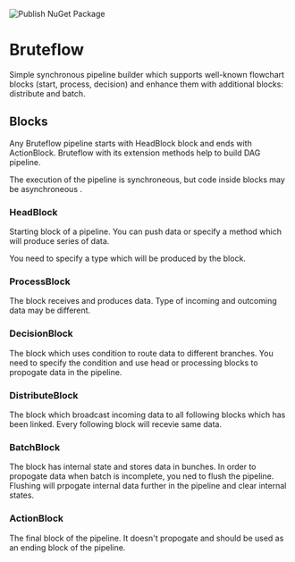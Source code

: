 ![Publish NuGet Package](https://github.com/xtrmstep/Bruteflow/workflows/Publish%20NuGet%20Package/badge.svg)

# Bruteflow

Simple synchronous pipeline builder which supports well-known flowchart blocks (start, process, decision) and enhance them with additional blocks: distribute and batch.

## Blocks

Any Bruteflow pipeline starts with HeadBlock block and ends with ActionBlock. Bruteflow with its extension methods help to build DAG pipeline.

The execution of the pipeline is synchroneous, but code inside blocks may be asynchroneous .

### HeadBlock

Starting block of a pipeline. You can push data or specify a method which will produce series of data.

You need to specify a type which will be produced by the block.

### ProcessBlock

The block receives and produces data. Type of incoming and outcoming data may be different.

### DecisionBlock

The block which uses condition to route data to different branches. You need to specify the condition and use head or processing blocks to propogate data in the pipeline.

### DistributeBlock

The block which broadcast incoming data to all following blocks which has been linked. Every following block will recevie same data.

### BatchBlock

The block has internal state and stores data in bunches. In order to propogate data when batch is incomplete, you ned to flush the pipeline. Flushing will prpogate internal data further in the pipeline and clear internal states.

### ActionBlock

The final block of the pipeline. It doesn't propogate and should be used as an ending block of the pipeline.

